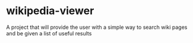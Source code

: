 # wikipedia-viewer
A project that will provide the user with a simple way to search wiki pages and be given a list of useful results
